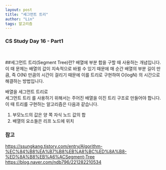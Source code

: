 ```yaml
---
layout: post
title: "세그먼트 트리"
author: "Lin"
tags: 알고리즘 
---
```

### CS Study Day 16 - Part1

<br>

##세그먼트 트리(Segment Tree)란?
배열에 부분 합을 구할 때 사용하는 개념입니다. 이 때 문제는 배열의 값이 지속적으로 바뀔 수 있기 때문에 매 순간 배열의 부분 길이 만큼, 즉 O(N) 만큼의 시간이 걸리기 때문에 이를 트리로 구현하여 O(logN) 의 시간으로 해결하는 방법입니다.

 

 

배열을 세그먼트 트리로 <br>
세그먼트 트리 를 사용하기 위해서는 주어진 배열을 이진 트리 구조로 만들어야 합니다. 이 때 트리를 구현하는 알고리즘은 다음과 같습니다.

1. 부모노드의 값은 양 쪽 자식 노드 값의 합
2. 배열의 요소들은 리프 노드에 위치



### 참고
https://ssungkang.tistory.com/entry/Algorithm-%EC%84%B8%EA%B7%B8%EB%A8%BC%ED%8A%B8-%ED%8A%B8%EB%A6%ACSegment-Tree
https://blog.naver.com/ndb796/221282210534